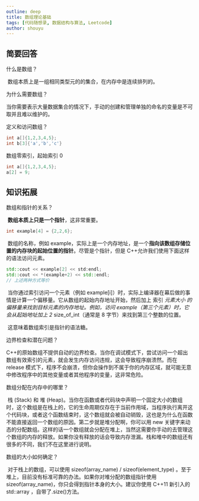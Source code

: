 ```yaml
---
outline: deep
title: 数组理论基础
tags: [代码随想录, 数据结构与算法, Leetcode]
author: shouyu
---
```


## 简要回答

什么是数组？

​ 数组本质上是一组相同类型元的的集合，在内存中是连续排列的。

为什么需要数组？

​ 当你需要表示大量数据集合的情况下，手动的创建和管理单独的命名的变量是不可取并且难以维护的。

定义和访问数组？

```cpp
int a[]{1,2,3,4,5};
int b[3]{'a','b','c'}
```

数组零索引，起始索引 0

```cpp
int a[]{1,2,3,4,5};
a[2] = 9;
```

## 知识拓展

数组和指针的关系？

​ **数组本质上只是一个指针**，这非常重要。

```cpp
int example[4] = {2,2,6};
```

​ 数组的名称，例如 example，实际上是一个内存地址，是一个**指向该数组存储位置的内存块的起始位置的指针**。尽管是个指针，但是 C++允许我们使用下面这样的语法访问元素。

```cpp
std::cout << example[2] << std:endl;
std::cout << *(example+2) << std::endl;
// 上述两种方式等价
```

​ 当你通过索引访问一个元素（例如 example[i]）时，实际上编译器在幕后做的事情是计算一个偏移量。它从数组的起始内存地址开始，然后加上 索引 _元素大小 的偏移量来找到目标元素的内存地址。例如，访问 example（第三个元素）时，它会从起始地址加上 2_ size_of_int（通常是 8 字节）来找到第三个整数的位置。

​ 这意味着数组索引是指针的语法糖。

边界检查和潜在问题？

​ C++的原始数组不提供自动的边界检查。当你在调试模式下，尝试访问一个超出数组有效索引的元素，就会发生内存访问违规，这会导致程序崩溃然。而在 release 模式下，程序不会崩溃，但你会操作到不属于你的内存区域，就可能无意中修改程序中的其他变量或者其他程序的变量，这非常危险。

数组分配在内存中的哪里？

​ 栈 (Stack) 和 堆 (Heap)。当你在函数或者代码块中声明一个固定大小的数组时，这个数组是在栈上的，它的生命周期仅存在于当前作用域，当程序执行离开这个代码块，或者这个函数结束时，这个数组就会被自动销毁，这也是为什么在函数不能直接返回一个数组的原因。第二步就是堆分配啊，你可以用 new 关键字来动态的分配数组。这样的话一个数组就会分配在堆上，当然这需要你手动的去管理这个数组的内存的释放。如果你没有释放的话会导致内存泄漏。栈和堆中的数组还有很多的不同，我们不在这里进行说明。

数组的大小如何确定？

​ 对于栈上的数组，可以使用 sizeof(array_name) / sizeof(element_type) 。至于堆上，目前没有标准可靠的办法。如果你对堆分配的数组指针使用 sizeof(array_name)，你只会得到指针本身的大小。建议你使用 C++11 新引入的 std::array ，自带了.size()方法。
